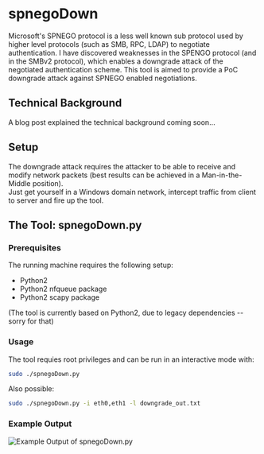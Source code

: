 # spnegoDown

Microsoft's SPNEGO protocol is a less well known sub protocol used by higher level protocols (such as SMB, RPC, LDAP) to negotiate authentication. I have discovered weaknesses in the SPENGO protocol (and in the SMBv2 protocol), which enables a downgrade attack of the negotiated authentication scheme. This tool is aimed to provide a PoC downgrade attack against SPNEGO enabled negotiations.

## Technical Background

A blog post explained the technical background coming soon...

## Setup
The downgrade attack requires the attacker to be able to receive and modify network packets (best results can be achieved in a Man-in-the-Middle position).<br>
Just get yourself in a Windows domain network, intercept traffic from client to server and fire up the tool.

## The Tool: spnegoDown.py
### Prerequisites
The running machine requires the following setup:
- Python2
- Python2 nfqueue package
- Python2 scapy package

(The tool is currently based on Python2, due to legacy dependencies -- sorry for that)
### Usage
The tool requies root privileges and can be run in an interactive mode with:

```bash
sudo ./spnegoDown.py
```
Also possible:

```bash
sudo ./spnegoDown.py -i eth0,eth1 -l downgrade_out.txt
```
### Example Output
![Example Output of spnegoDown.py](https://github.com/csandker/spnegoDown/edit/master/example_output.png)
